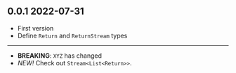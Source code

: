 ## 0.0.1 2022-07-31
* First version
* Define `Return` and `ReturnStream` types


---

* **BREAKING**:  `XYZ` has changed
* *NEW!* Check out  `Stream<List<Return>>`.
